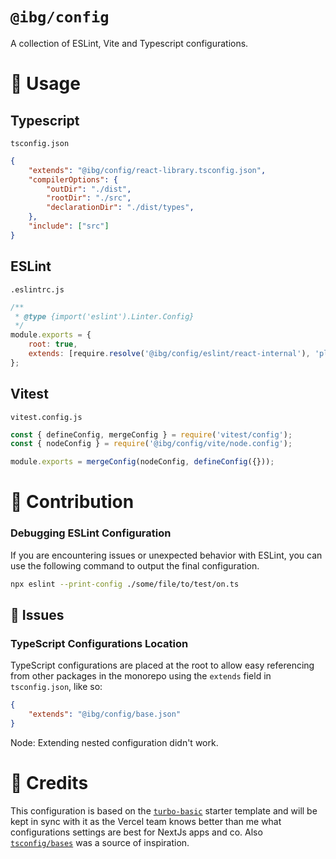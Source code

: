 # `@ibg/config`

A collection of ESLint, Vite and Typescript configurations.

# 📖 Usage

## Typescript

`tsconfig.json`
```json
{
	"extends": "@ibg/config/react-library.tsconfig.json",
	"compilerOptions": {
		"outDir": "./dist",
		"rootDir": "./src",
		"declarationDir": "./dist/types",
	},
	"include": ["src"]
}
```

## ESLint

`.eslintrc.js`
```js
/**
 * @type {import('eslint').Linter.Config}
 */
module.exports = {
	root: true,
	extends: [require.resolve('@ibg/config/eslint/react-internal'), 'plugin:storybook/recommended']
};
```

## Vitest

`vitest.config.js`
```js
const { defineConfig, mergeConfig } = require('vitest/config');
const { nodeConfig } = require('@ibg/config/vite/node.config');

module.exports = mergeConfig(nodeConfig, defineConfig({}));
```

# 🙏 Contribution

### Debugging ESLint Configuration

If you are encountering issues or unexpected behavior with ESLint, you can use the following command to output the final configuration. 

```bash
npx eslint --print-config ./some/file/to/test/on.ts
```

## 🔴 Issues

### TypeScript Configurations Location

TypeScript configurations are placed at the root to allow easy referencing from other packages in the monorepo using the `extends` field in `tsconfig.json`, like so:

```json
{
	"extends": "@ibg/config/base.json"
}
```

Node: Extending nested configuration didn't work.

# 🌟 Credits

This configuration is based on the [`turbo-basic`](https://github.com/vercel/turbo/tree/main/examples/basic) starter template and will be kept in sync with it as the Vercel team knows better than me what configurations settings are best for NextJs apps and co. Also [`tsconfig/bases`](https://github.com/tsconfig/bases) was a source of inspiration.
